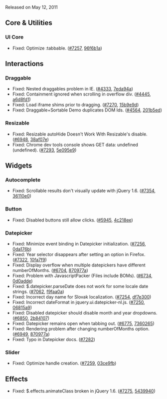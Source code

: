 <script>{
	"title": "jQuery UI 1.8.13 Changelog"
}</script>

Released on May 12, 2011

## Core &amp; Utilities

### UI Core

* Fixed: Optimize :tabbable. ([#7257](http://bugs.jqueryui.com/ticket/7257), [96f6b1a](http://github.com/jquery/jquery-ui/commit/96f6b1a7db1e3bc74de66153cf9be80152e04430))

## Interactions

### Draggable

* Fixed: Nested draggables problem in IE. ([#4333](http://bugs.jqueryui.com/ticket/4333), [7eda94a](http://github.com/jquery/jquery-ui/commit/7eda94a8c916760de4093df85f58cc694838b52b))
* Fixed: Containment ignored when scrolling in overflow div. ([#4445](http://bugs.jqueryui.com/ticket/4445), [a6d8fd1](http://github.com/jquery/jquery-ui/commit/a6d8fd1480d1d020a32cad015b43689fdefec352))
* Fixed: Load iframe shims prior to dragging. ([#7270](http://bugs.jqueryui.com/ticket/7270), [15b9e9d](http://github.com/jquery/jquery-ui/commit/15b9e9d176a7796f1582ba5c0a7d06e4ad7cc8e9))
* Fixed: Draggable+Sortable Demo duplicates DOM Ids. ([#4564](http://bugs.jqueryui.com/ticket/4564), [201b5ed](http://github.com/jquery/jquery-ui/commit/201b5ed48c0b848a38e8e43c4f187c44e2e16ddd))

### Resizable

* Fixed: Resizable autoHide Doesn't Work With Resizable's disable. ([#6948](http://bugs.jqueryui.com/ticket/6948), [38af07e](http://github.com/jquery/jquery-ui/commit/38af07ec4e916bc5fe1268b9878a21801368a78d))
* Fixed: Chrome dev tools console shows GET data: undefined (undefined). ([#7293](http://bugs.jqueryui.com/ticket/7293), [5e095e9](http://github.com/jquery/jquery-ui/commit/5e095e9f4cf0ebd1593183b1df7413031f1990fb))

## Widgets

### Autocomplete

* Fixed: Scrollable results don't visually update with jQuery 1.6. ([#7354](http://bugs.jqueryui.com/ticket/7354), [36110e0](http://github.com/jquery/jquery-ui/commit/36110e07d471ee0d59d9ac5b5077deda7005d155))

### Button

* Fixed: Disabled buttons still allow clicks. ([#5945](http://bugs.jqueryui.com/ticket/5945), [4c218ee](http://github.com/jquery/jquery-ui/commit/4c218eeb0a4e6b06d055fcfe0b45ff034ecbfa43))

### Datepicker

* Fixed: Minimize event binding in Datepicker initialization. ([#7256](http://bugs.jqueryui.com/ticket/7256), [0da176b](http://github.com/jquery/jquery-ui/commit/0da176b0062f497b13eddcf4c8312f960019f4d3))
* Fixed: Year selector disappears after setting an option in Firefox. ([#7322](http://bugs.jqueryui.com/ticket/7322), [10fa7f9](http://github.com/jquery/jquery-ui/commit/10fa7f9ae9ea68ac11795862a2ccdc813256eb8e))
* Fixed: Display overflow when multiple datepickers have different numberOfMonths. ([#6704](http://bugs.jqueryui.com/ticket/6704), [870977a](http://github.com/jquery/jquery-ui/commit/870977ae6b314cecb27a7bfe18b0fdf46c8e9f79))
* Fixed: Problem with JavascriptPacker (Files include BOMs). ([#6734](http://bugs.jqueryui.com/ticket/6734), [0d0adde](http://github.com/jquery/jquery-ui/commit/0d0addee1621f231a6f8b9bc33c087f70cd5628b))
* Fixed: $.datepicker.parseDate does not work for some locale date strings. ([#7062](http://bugs.jqueryui.com/ticket/7062), [f9faa0a](http://github.com/jquery/jquery-ui/commit/f9faa0ab5fb2b9f332de93fd9d8fb97e9957ff6d))
* Fixed: Incorrect day name for Slovak localization. ([#7254](http://bugs.jqueryui.com/ticket/7254), [df7e300](http://github.com/jquery/jquery-ui/commit/df7e3000382e9c1e11659f5a65d43a93cc99c0e9))
* Fixed: Incorrect dateFormat in jquery.ui.datepicker-nl.js. ([#7250](http://bugs.jqueryui.com/ticket/7250), [06815a9](http://github.com/jquery/jquery-ui/commit/06815a98b121072ab38b6117652e9a1e31813742))
* Fixed: Disabled datepicker should disable month and year dropdowns. ([#6850](http://bugs.jqueryui.com/ticket/6850), [2b84107](http://github.com/jquery/jquery-ui/commit/2b84107b3149631f6f09b69af9bc3a61be32b7c2))
* Fixed: Datepicker remains open when tabbing out. ([#6775](http://bugs.jqueryui.com/ticket/6775), [7360265](http://github.com/jquery/jquery-ui/commit/73602652acd6908acaad27c29a5e3562e7538b5b))
* Fixed: Rendering problem after changing numberOfMonths option. ([#6949](http://bugs.jqueryui.com/ticket/6949), [870977a](http://github.com/jquery/jquery-ui/commit/870977ae6b314cecb27a7bfe18b0fdf46c8e9f79))
* Fixed: Typo in Datepicker docs. ([#7282](http://bugs.jqueryui.com/ticket/7282))

### Slider

* Fixed: Optimize handle creation. ([#7259](http://bugs.jqueryui.com/ticket/7259), [03ce9fb](http://github.com/jquery/jquery-ui/commit/03ce9fb8cd3d81227dcaf878f8cea5540bbd868a))

## Effects

* Fixed: $.effects.animateClass broken in jQuery 1.6. ([#7275](http://bugs.jqueryui.com/ticket/7275), [5439940](http://github.com/jquery/jquery-ui/commit/54399403e76d4fbd17c8f2664e591fd89801fab1))
